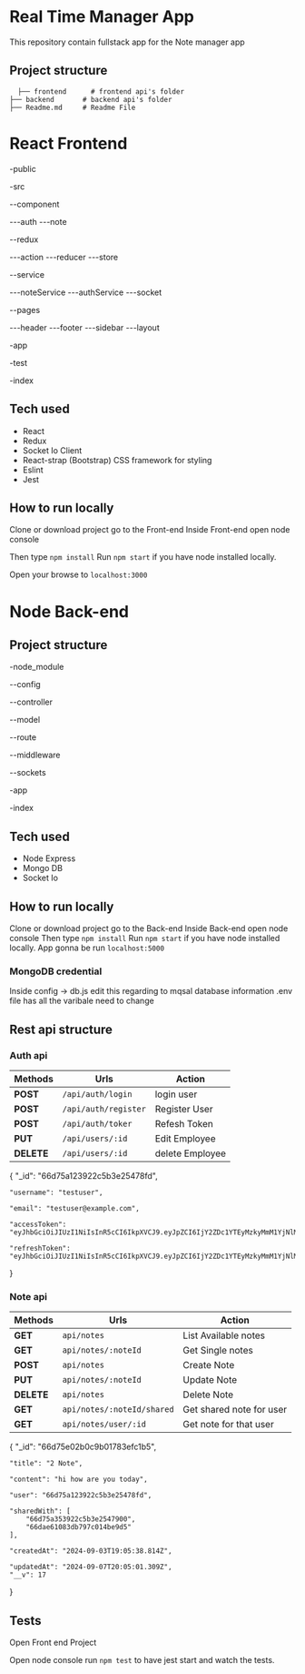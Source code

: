 #  Real Time Manager App

This repository contain fullstack app for the Note manager app


## Project structure

	  ├── frontend      # frontend api's folder
    ├── backend       # backend api's folder
    ├── Readme.md     # Readme File

#  React Frontend
-public

-src

 --component
 
  ---auth
  ---note

 --redux
 
  ---action
  ---reducer
  ---store
 
 --service
 
  ---noteService
  ---authService
  ---socket
 
 --pages
 
  ---header
  ---footer
  ---sidebar
  ---layout

  -app

  -test
  
  -index


## Tech used

- React
- Redux
- Socket Io Client
- React-strap (Bootstrap) CSS framework for styling
- Eslint
- Jest

## How to run locally

Clone or download project go to the Front-end
Inside Front-end open node console

Then type  `npm install`
 Run `npm start` if you have node installed locally.
 
Open your browse to `localhost:3000`



#  Node Back-end

## Project structure

-node_module

 --config	

 --controller
 
 --model
 
 --route

 --middleware

 --sockets
 
  -app
  
  -index


## Tech used

- Node Express
- Mongo DB
- Socket Io


## How to run locally

Clone or download project go to the Back-end
Inside Back-end open node console
Then type  `npm install`
 Run `npm start` if you have node installed locally.
App gonna be run `localhost:5000`

### MongoDB credential

Inside config -> db.js edit this regarding to mqsal database information 
.env file has all the varibale need to change

## Rest api structure

### Auth api

Methods | Urls | Action	
--- | --- | ---
**POST** | `/api/auth/login`    |  login  user 
**POST** | `/api/auth/register` |  Register User 
**POST** | `/api/auth/toker`    |  Refesh Token
**PUT** | `/api/users/:id` | Edit Employee 
**DELETE** | `/api/users/:id` |  delete Employee 


{
    "_id": "66d75a123922c5b3e25478fd",

    "username": "testuser",

    "email": "testuser@example.com",

    "accessToken": "eyJhbGciOiJIUzI1NiIsInR5cCI6IkpXVCJ9.eyJpZCI6IjY2ZDc1YTEyMzkyMmM1YjNlMjU0NzhmZCIsImlhdCI6MTcyNTgzMjIzNywiZXhwIjoxNzI1ODM1ODM3fQ.3bnb6GwcuZHqSsK2ATNC78qOjvVSciY1tVfYWb5KZJI",

    "refreshToken": "eyJhbGciOiJIUzI1NiIsInR5cCI6IkpXVCJ9.eyJpZCI6IjY2ZDc1YTEyMzkyMmM1YjNlMjU0NzhmZCIsImlhdCI6MTcyNTgzMjIzNywiZXhwIjoxNzI2NDM3MDM3fQ.36qQNiJfkJZIPuPydPLAamiO1N9YjvEdrEAOcrNG9SI"
}


### Note api

Methods | Urls | Action	
--- | --- | ---
**GET**    | `api/notes`                |  List Available  notes
**GET**    | `api/notes/:noteId`        |  Get Single notes
**POST**   | `api/notes`                |  Create Note
**PUT**    | `api/notes/:noteId`        |  Update Note
**DELETE** | `api/notes `               |  Delete Note
**GET**    | `api/notes/:noteId/shared` |  Get shared note for user
**GET**    | `api/notes/user/:id`       |  Get note for that user 


{
    "_id": "66d75e02b0c9b01783efc1b5",

    "title": "2 Note",

    "content": "hi how are you today",

    "user": "66d75a123922c5b3e25478fd",

    "sharedWith": [
        "66d75a353922c5b3e2547900",
        "66dae61083db797c014be9d5"
    ],

    "createdAt": "2024-09-03T19:05:38.814Z",

    "updatedAt": "2024-09-07T20:05:01.309Z",
    "__v": 17
}



## Tests 

Open Front end Project

Open node console run `npm test` to have jest start and watch the tests.







